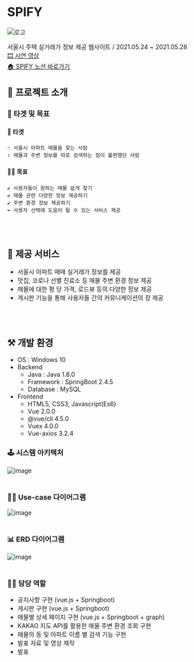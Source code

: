 # SPIFY
![로고](https://user-images.githubusercontent.com/61124319/132126181-c2c0388f-ee4d-4547-871b-aeb91fd02901.PNG)

서울시 주택 실거래가 정보 제공 웹사이트 / 2021.05.24 ~ 2021.05.28 <br>
[🎞 시연 영상](https://www.youtube.com/watch?v=sSeZkRZYlNw&ab_channel=YoungjuLee) <br>
[:house: SPIFY 노션 바로가기](https://spify.notion.site/SPIFY-1db44be8a9a24d3aa40767ddcc95529a) <br>

## 🎇 프로젝트 소개

### 🔔 타겟 및 목표

#### 🧿 타겟

    ☝ 서울시 아파트 매물을 찾는 사람
    ✌ 매물과 주변 정보를 따로 검색하는 점이 불편했던 사람

#### 🏃‍♀️ 목표

    ✔ 사용자들이 원하는 매물 쉽게 찾기
    ✔ 매물 관련 다양한 정보 제공하기
    ✔ 주변 환경 정보 제공하기
    ➡ 사용자 선택에 도움이 될 수 있는 서비스 제공

<br><br>

## 🌄 제공 서비스

- 서울시 아파트 매매 실거래가 정보를 제공
- 맛집, 코로나 선별 진료소 등 매물 주변 환경 정보 제공
- 매물에 대한 평 당 가격, 로드뷰 등의 다양한 정보 제공
- 게시판 기능을 통해 사용자들 간의 커뮤니케이션의 장 제공

<br><br>
## ⚒ 개발 환경
- OS : Windows 10
- Backend
  - Java : Java 1.8.0
  - Framework : SpringBoot 2.4.5
  - Database : MySQL
- Frontend
  - HTML5, CSS3, Javascript(Es6)
  - Vue 2.0.0
  - @vue/cli 4.5.0
  - Vuex 4.0.0
  - Vue-axios 3.2.4

### 🕹 시스템 아키텍처
![image](https://user-images.githubusercontent.com/61124319/132126535-7682e003-2e87-475a-9f46-0917dbf7cba4.png) 
<br> <br>

### 👩‍🚀 Use-case 다이어그램
![image](https://user-images.githubusercontent.com/61124319/132126569-67dade51-7e3c-4bc9-845e-569c1f6d7a89.png)
<br> <br>

### 📊 ERD 다이어그램
![image](https://user-images.githubusercontent.com/61124319/132126548-5714b5c3-6088-4c23-a74d-ce40c98686e2.png)
<br><br>

### 🙋‍♀️ 담당 역할
- 공지사항 구현 (vue.js + Springboot)
- 게시판 구현 (vue.js + Springboot)
- 매물별 상세 페이지 구현 (vue.js + Springboot + graph)
- KAKAO 지도 API를 활용한 매물 주변 환경 조회 구현
- 매물의 동 및 아파트 이름 별 검색 기능 구현
- 발표 자료 및 영상 제작
- 발표
